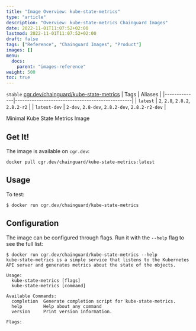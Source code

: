 ```yaml
---
title: "Image Overview: kube-state-metrics"
type: "article"
description: "Overview: kube-state-metrics Chainguard Images"
date: 2022-11-01T11:07:52+02:00
lastmod: 2022-11-01T11:07:52+02:00
draft: false
tags: ["Reference", "Chainguard Images", "Product"]
images: []
menu:
  docs:
    parent: "images-reference"
weight: 500
toc: true
---
```


`stable` [cgr.dev/chainguard/kube-state-metrics](https://github.com/chainguard-images/images/tree/main/images/kube-state-metrics)
| Tags         | Aliases                                         |
|--------------|-------------------------------------------------|
| `latest`     | `2`, `2.8`, `2.8.2`, `2.8.2-r2`                 |
| `latest-dev` | `2-dev`, `2.8-dev`, `2.8.2-dev`, `2.8.2-r2-dev` |



Minimal Kube State Metrics Image

## Get It!

The image is available on `cgr.dev`:

```
docker pull cgr.dev/chainguard/kube-state-metrics:latest
```

## Usage

To test:

```shell
$ docker run cgr.dev/chainguard/kube-state-metrics
```

## Configuration

The image can be configured through flags.
Run it with the `--help` flag to see the full list:

```shell
$ docker run cgr.dev/chainguard/kube-state-metrics --help
kube-state-metrics is a simple service that listens to the Kubernetes API server and generates metrics about the state of the objects.

Usage:
  kube-state-metrics [flags]
  kube-state-metrics [command]

Available Commands:
  completion  Generate completion script for kube-state-metrics.
  help        Help about any command
  version     Print version information.

Flags:
```


